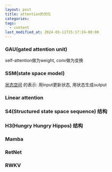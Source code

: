 ```yaml
---
layout: post
title: attention的优化
categories: 
tags:
  - content
last_modified_at: 2024-03-11T15:17:24-08:00
---
```



### GAU(gated attention unit) 

self-attention做为weight, conv做为变换


### SSM(state space model)

[状态空间](https://en.wikipedia.org/wiki/State-space_representation) 的表示: 用input更新状态, 用状态生成output

### Linear attention



### S4(Structured state space sequence) 结构
### H3(Hungry Hungry Hippos) 结构



### Mamba


### RetNet


### RWKV

